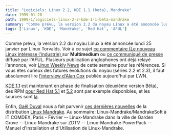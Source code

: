 ```yaml
---
title: "Logiciels: Linux 2.2, KDE 1.1 (beta), Mandrake"
date: 1999-01-28
path: 1999/1/logiciels-linux-2-2-kde-1-1-beta-mandrake
summary: "Comme prévu, la version 2.2 du noyau Linux a été annoncée lundi 25 janvier par Linux Torvalds."
tags: ['Linux', 'KDE', 'Mandrake', 'Red Hat', 'AFUL']
---
```


<P>
Comme prévu, la version 2.2 du noyau Linux a été annoncée
lundi 25 janvier par Linux Torvalds. Voir à ce sujet <A HREF="http://www.mmedium.com/cgi-bin/nouvelles.cgi?Id=2173">ce commentaire
(Le nouveau Linux intéresse l'industrie) </A> sur <B>Multimedium</B>
ou <A HREF="http://www.aful.org/presse/cp-linux2.2.html">ce communiqué
de presse</A> diffusé par l'AFUL. Plusieurs publication anglophones
ont déjà relayé l'annonce, voir <A HREF="http://lwn.net/">Linux Weekly
News</A> de cette semaine pour les références. Si vous êtes curieux des
futures évolutions du noyau (séries 2.2 et 2.3), il faut absolument lire
<A HREF="http://lwn.net/1999/features/ACInterview/">l'interview d'Alan
Cox</A> publiée aujourd'hui par LWN.
</P>

<P>
<A HREF="http://www.kde.org/">KDE 1.1</A> est maintenant
en phase de finalisation (deuxième version Bêta), des RPM <A HREF="ftp://ftp.kde.org/pub/kde/stable/1.1pre2/distribution/rpm/RedHat-5.1/i386">pour
Red Hat 5.1</A> et <A HREF="ftp://ftp.kde.org/pub/kde/stable/1.1pre2/distribution/rpm/RedHat-5.2/i386">5.2</A>
sont par exemple disponibles, et les sources sont <A HREF="ftp://ftp.kde.org/pub/kde/stable/1.1pre2/distribution/tar/generic/source/">là</A>.
</P>

<P>
Enfin, <A HREF="mailto:gael@linux-mandrake.com">Gaël
Duval</A> nous a fait parvenir <A HREF="http://linux-center.org/articles/9901/mandrake-news.txt">ces
dernières nouvelles</A> de la distribution <A HREF="http://www.linux-mandrake.com">Linux Mandrake</A>. Au sommaire:
Linux-Mandrake/MandrakeSoft à IT COMDEX, Paris - Février -- Linux-Mandrake
dans la ville de Garden Grove -- Linux-Mandrake sur ZDTV -- Linux-Mandrake
PowerPack -- Manuel d'Installation et d'Utilisation de Linux-Mandrake.
</P>


